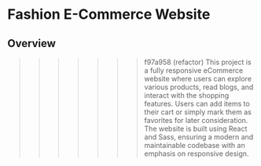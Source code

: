 # Fashion E-Commerce Website

## Overview

> > > > > > > f97a958 (refactor)
> > > > > > > This project is a fully responsive eCommerce website where users can explore various products, read blogs, and interact with the shopping features. Users can add items to their cart or simply mark them as favorites for later consideration. The website is built using React and Sass, ensuring a modern and maintainable codebase with an emphasis on responsive design.
